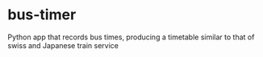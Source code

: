 # bus-timer
Python app that records bus times, producing a timetable similar to that of swiss and Japanese train service
